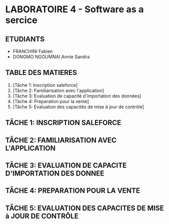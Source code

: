 # LABORATOIRE 4 - Software as a sercice 

## ETUDIANTS 

* FRANCHINI Fabien
* DONGMO NGOUMNAI Annie Sandra

## TABLE DES MATIERES 

1. [Tâche 1: Inscription saleforce]
2. [Tâche 2: Familiarisation avec l'application]
3. [Tâche 3: Evaluation de capacité d'importation des données]
4. [Tâche 4: Preparation pour la vente]
5. [Tâche 5: Evaluation des capacités de mise à jour de contrôle]

## TÂCHE 1: INSCRIPTION SALEFORCE 

## TÂCHE 2: FAMILIARISATION AVEC L'APPLICATION
## TÂCHE 3: EVALUATION DE CAPACITE D'IMPORTATION DES DONNEE
## TÂCHE 4: PREPARATION POUR LA VENTE
## TÂCHE 5: EVALUATION DES CAPACITES DE MISE à JOUR DE CONTRÔLE
